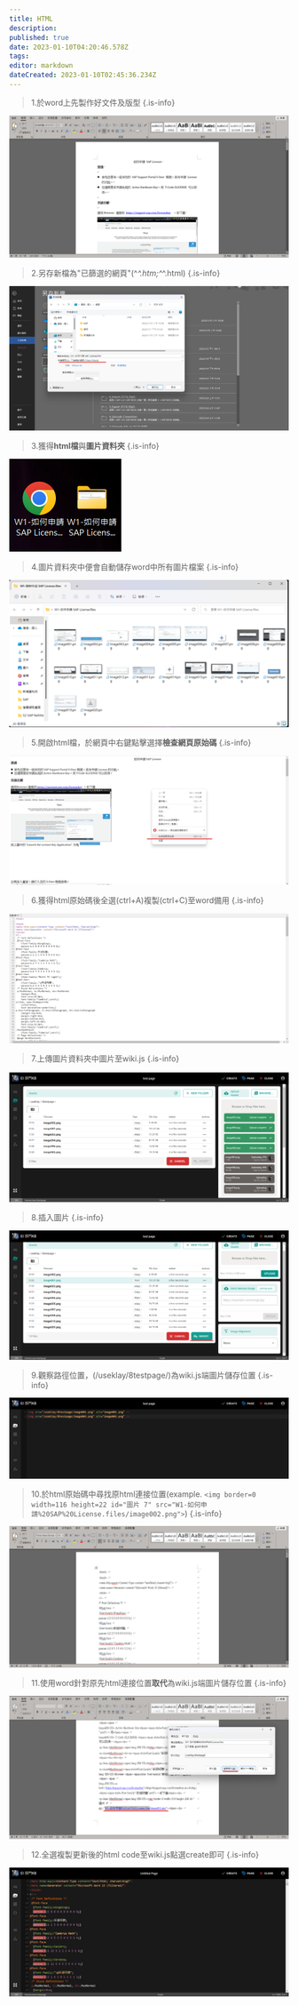 ```yaml
---
title: HTML
description: 
published: true
date: 2023-01-10T04:20:46.578Z
tags: 
editor: markdown
dateCreated: 2023-01-10T02:45:36.234Z
---
```


>  1.於word上先製作好文件及版型
{.is-info}

![image001.png](/useklay/3html/image001.png)
>  2.另存新檔為"已篩選的網頁"(^*^.htm;^*^.html)
{.is-info}

![image002.png](/useklay/3html/image002.png)
>  3.獲得**html檔**與**圖片資料夾**
{.is-info}

![image003.png](/useklay/3html/image003.png)
>  4.圖片資料夾中便會自動儲存word中所有圖片檔案
{.is-info}

![image003-1.png](/useklay/3html/image003-1.png)
>  5.開啟html檔，於網頁中右鍵點擊選擇**檢查網頁原始碼**
{.is-info}

![image004.png](/useklay/3html/image004.png)
>  6.獲得html原始碼後全選(ctrl+A)複製(ctrl+C)至word備用
{.is-info}

![image005.png](/useklay/3html/image005.png)
>  7.上傳圖片資料夾中圖片至wiki.js
{.is-info}

![image005-1.png](/useklay/3html/image005-1.png)
>  8.插入圖片
{.is-info}

![image005-2.png](/useklay/3html/image005-2.png)
>  9.觀察路徑位置，(/useklay/8testpage/)為wiki.js端圖片儲存位置
{.is-info}

![image005-3.png](/useklay/3html/image005-3.png)
>  10.於html原始碼中尋找原html連接位置(example. `<img border=0 width=116 height=22
id="圖片 7" src="W1-如何申請%20SAP%20License.files/image002.png">`)
{.is-info}

![image006.png](/useklay/3html/image006.png)
>  11.使用word針對原先html連接位置**取代**為wiki.js端圖片儲存位置
{.is-info}

![image007.png](/useklay/3html/image007.png)
>  12.全選複製更新後的html code至wiki.js點選create即可
{.is-info}

![image008.png](/useklay/3html/image008.png)